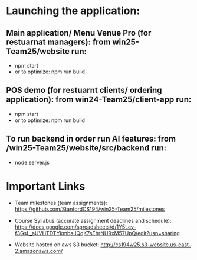 # Launching the application: 
## Main application/ Menu Venue Pro (for restuarnat managers): from win25-Team25/website run: 
- npm start
- or to optimize: npm run build
## POS demo (for restuarnt clients/ ordering application): from win24-Team25/client-app run:
- npm start
- or to optimize: npm run build
## To run backend in order run AI features: from /win25-Team25/website/src/backend run: 
- node server.js
# Important Links
- Team milestones (team assignments): https://github.com/StanfordCS194/win25-Team25/milestones
- Course Syllabus (accurate assignment deadlines and schedule): https://docs.google.com/spreadsheets/d/1Y5Lcy-f3GsL_aUVHTDTYkmbaJQqK7sEhrNU9xM57UpQ/edit?usp=sharing

- Website hosted on aws S3 bucket: http://cs194w25.s3-website.us-east-2.amazonaws.com/ 
